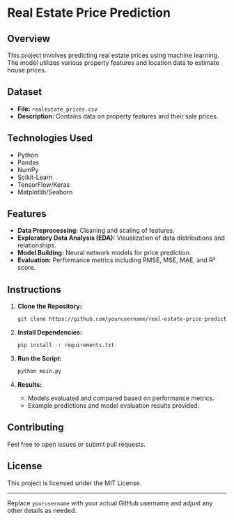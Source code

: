 # Real Estate Price Prediction

## Overview

This project involves predicting real estate prices using machine learning. The model utilizes various property features and location data to estimate house prices.

## Dataset

- **File:** `realestate_prices.csv`
- **Description:** Contains data on property features and their sale prices.

## Technologies Used

- Python
- Pandas
- NumPy
- Scikit-Learn
- TensorFlow/Keras
- Matplotlib/Seaborn

## Features

- **Data Preprocessing:** Cleaning and scaling of features.
- **Exploratory Data Analysis (EDA):** Visualization of data distributions and relationships.
- **Model Building:** Neural network models for price prediction.
- **Evaluation:** Performance metrics including RMSE, MSE, MAE, and R² score.

## Instructions

1. **Clone the Repository:**
    ```bash
    git clone https://github.com/yourusername/real-estate-price-prediction.git
    ```

2. **Install Dependencies:**
    ```bash
    pip install -r requirements.txt
    ```

3. **Run the Script:**
    ```bash
    python main.py
    ```

4. **Results:**
   - Models evaluated and compared based on performance metrics.
   - Example predictions and model evaluation results provided.

## Contributing

Feel free to open issues or submit pull requests.

## License

This project is licensed under the MIT License.

---

Replace `yourusername` with your actual GitHub username and adjust any other details as needed.
